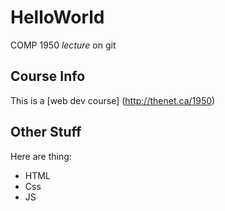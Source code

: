 HelloWorld
==========

COMP 1950 *lecture* on git

## Course Info
This is a [web dev course] (http://thenet.ca/1950)

## Other Stuff
Here are thing:

* HTML
* Css
* JS
